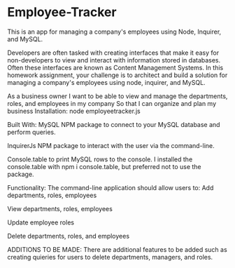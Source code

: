 # Employee-Tracker

This is an app for managing a company's employees using Node, Inquirer, and MySQL.

Developers are often tasked with creating interfaces that make it easy for non-developers to view and interact with information stored in databases. Often these interfaces are known as Content Management Systems. In this homework assignment, your challenge is to architect and build a solution for managing a company's employees using node, inquirer, and MySQL.


As a business owner
I want to be able to view and manage the departments, roles, and employees in my company
So that I can organize and plan my business
Installation:
node employeetracker.js

Built With:
MySQL NPM package to connect to your MySQL database and perform queries.

InquirerJs NPM package to interact with the user via the command-line.

Console.table to print MySQL rows to the console. I installed the console.table with npm i console.table, but preferred not to use the package.

Functionality:
The command-line application should allow users to:
Add departments, roles, employees

View departments, roles, employees

Update employee roles

Delete departments, roles, and employees

ADDITIONS TO BE MADE: There are additional features to be added such as creating quieries for users to delete departments, managers, and roles.
